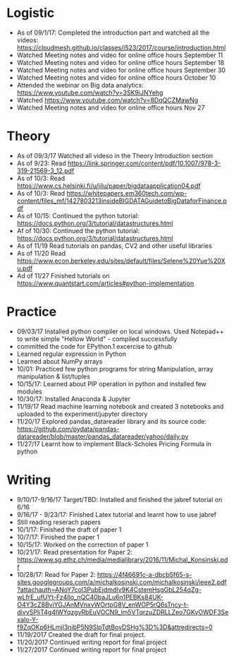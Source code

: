 # Logistic

* As of 09/1/17: Completed the introduction part and watched all the videos:   https://cloudmesh.github.io/classes/i523/2017/course/introduction.html
* Watched Meeting notes and video for online office hours September 11
* Watched Meeting notes and video for online office hours September 18
* Watched Meeting notes and video for online office hours September 30
* Watched Meeting notes and video for online office hours October 10
* Attended the webinar on Big data analytics: https://www.youtube.com/watch?v=3SK9iJNYehg
* Watched https://www.youtube.com/watch?v=8DqQCZMawNg 
*  Watched Meeting notes and video for online office hours Nov 27

# Theory

* As of 09/3/17 Watched all videso in the Theory Introduction section
* As of 9/23: Read https://link.springer.com/content/pdf/10.1007/978-3-319-21569-3_12.pdf 
* As of 10/3: Read https://www.cs.helsinki.fi/u/jilu/paper/bigdataapplication04.pdf
* As of 10/3: Read https://whitepapers.em360tech.com/wp-content/files_mf/1427803213insideBIGDATAGuidetoBigDataforFinance.pdf
* As of 10/15: Continued the python tutorial: https://docs.python.org/3/tutorial/datastructures.html
* Af of 10/30: Continued the python tutorial: https://docs.python.org/3/tutorial/datastructures.html
* As of 11/19 Read tutorials on pandas, CV2 and other useful libraries 
* As of 11/20 Read https://www.econ.berkeley.edu/sites/default/files/Selene%20Yue%20Xu.pdf
* Ad of 11/27 Finished tutorials on https://www.quantstart.com/articles#python-implementation

# Practice

* 09/03/17 Installed python compiler on local windows. Used Notepad++ to write simple "Hellow World" - compiled successfully 
* committed the code for EPython.1 excercise to github 
* Learned regular expression in Python 
* Learned about NumPy arrays 
* 10/01: Practiced few python programs for string Manipulation, array manipulation & list/tuples 
* 10/15/17: Learned about PIP operation in python and installed few modules 
* 10/30/17: Installed Anaconda & Jupyter 
* 11/19/17 Read machine learning notebook and created 3 notebooks and uploaded to the experiment/jupyter directory
* 11/20/17 Explored pandas_datareader library and its source code: https://github.com/pydata/pandas-datareader/blob/master/pandas_datareader/yahoo/daily.py
* 11/27/17 Learnt how to implement Black-Scholes Pricing Formula in python 
    
# Writing

* 9/10/17-9/16/17 Target/TBD: Installed and finished the jabref tutorial on 6/16
* 9/16/17 - 9/23/17: Finished Latex tutorial and learnt how to use jabref 
* Still reading reserach papers 
* 10/1/17: Finished the draft of paper 1
* 10/7/17: Finished the paper 1
* 10/15/17: Worked on the correction of paper 1
* 10/21/17: Read presentation for Paper 2: https://www.sg.ethz.ch/media/medialibrary/2016/11/Michal_Konsinski.pdf
* 10/28/17: Read for Paper 2: https://4f46691c-a-dbcb5f65-s-sites.googlegroups.com/a/michalkosinski.com/michalkosinski/ieee2.pdf?attachauth=ANoY7col3PubEjdmdIv9K4CstemHsgGbL254qZg-wLfrE_ufUYt-Fz4Ilo_nQC40baJLu6n1PEBKs84UK-O4Y3cZ8BviYGJAnMVnxvWOrtpG8V_enWOP5rQ6sTncy-t-divvSPliT4g4IWYqzgvRbEuVOCN9_lm5VTqrzuZDRLLZeo7GKyOWDF3SexaIo-Y-f9ZqOKp6HLmjI3nibP5N9SlpTdtBovDSHg%3D%3D&attredirects=0
* 11/19/2017 Created the draft for final project. 
* 11/20/2017 Continued writing report for final project
* 11/27/2017 Continued writing report for final project

